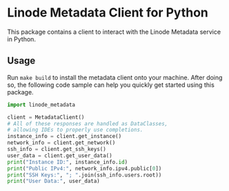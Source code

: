 # Linode Metadata Client for Python

This package contains a client to interact with the Linode Metadata service in Python.

## Usage

Run ```make build``` to install the metadata client onto your machine. After doing so, the following code sample can help you quickly get started using this package.

```python
import linode_metadata

client = MetadataClient()
# All of these responses are handled as DataClasses,
# allowing IDEs to properly use completions.
instance_info = client.get_instance()
network_info = client.get_network()
ssh_info = client.get_ssh_keys()
user_data = client.get_user_data()
print("Instance ID:", instance_info.id)
print("Public IPv4:", network_info.ipv4.public[0])
print("SSH Keys:", "; ".join(ssh_info.users.root))
print("User Data:", user_data)
```